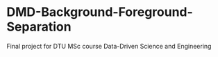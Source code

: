# DMD-Background-Foreground-Separation
Final project for DTU MSc course Data-Driven Science and Engineering
